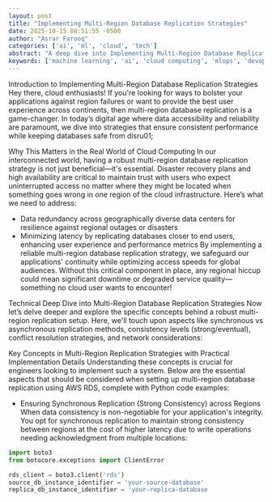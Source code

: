 ```yaml
---
layout: post
title: "Implementing Multi-Region Database Replication Strategies"
date: 2025-10-15 08:51:55 -0500
author: "Asrar Farooq"
categories: ['ai', 'ml', 'cloud', 'tech']
abstract: "A deep dive into Implementing Multi-Region Database Replication Strategies"
keywords: ['machine learning', 'ai', 'cloud computing', 'mlops', 'devops', 'automation', 'infrastructure', 'kubernetes', 'implementing', 'multi']
---
```


Introduction to Implementing Multi-Region Database Replication Strategies
Hey there, cloud enthusiasts! If you're looking for ways to bolster your applications against region failures or want to provide the best user experience across continents, then multi-region database replication is a game-changer. In today’s digital age where data accessibility and reliability are paramount, we dive into strategies that ensure consistent performance while keeping databases safe from disru01;
 
Why This Matters in the Real World of Cloud Computing
In our interconnected world, having a robust multi-region database replication strategy is not just beneficial—it's essential. Disaster recovery plans and high availability are critical to maintain trust with users who expect uninterrupted access no matter where they might be located when something goes wrong in one region of the cloud infrastructure. Here’s what we need to address:
- Data redundancy across geographically diverse data centers for resilience against regional outages or disasters
- Minimizing latency by replicating databases closer to end users, enhancing user experience and performance metrics 
By implementing a reliable multi-region database replication strategy, we safeguard our applications' continuity while optimizing access speeds for global audiences. Without this critical component in place, any regional hiccup could mean significant downtime or degraded service quality—something no cloud user wants to encounter!
 
Technical Deep Dive into Multi-Region Database Replication Strategies
Now let’s delve deeper and explore the specific concepts behind a robust multi-region replication setup. Here, we'll touch upon aspects like synchronous vs asynchronous replication methods, consistency levels (strong/eventual), conflict resolution strategies, and network considerations:
 
Key Concepts in Multi-Region Replication Strategies with Practical Implementation Details
Understanding these concepts is crucial for engineers looking to implement such a system. Below are the essential aspects that should be considered when setting up multi-region database replication using AWS RDS, complete with Python code examples: 

* Ensuring Synchronous Replication (Strong Consistency) across Regions
When data consistency is non-negotiable for your application's integrity. You opt for synchronous replication to maintain strong consistency between regions at the cost of higher latency due to write operations needing acknowledgment from multiple locations:
```python
import boto3
from botocore.exceptions import ClientError

rds_client = boto3.client('rds')
source_db_instance_identifier = 'your-source-database'
replica_db_instance_identifier = 'your-replica-database
